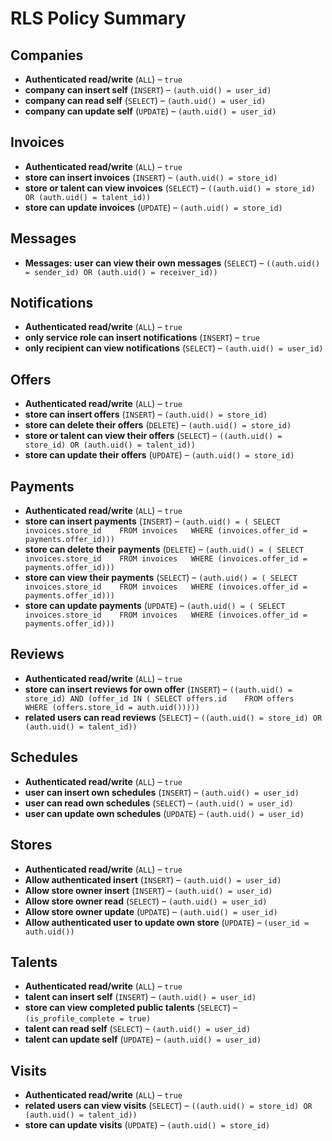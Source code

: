 # RLS Policy Summary

## Companies

- **Authenticated read/write** (`ALL`) – `true`
- **company can insert self** (`INSERT`) – `(auth.uid() = user_id)`
- **company can read self** (`SELECT`) – `(auth.uid() = user_id)`
- **company can update self** (`UPDATE`) – `(auth.uid() = user_id)`

## Invoices

- **Authenticated read/write** (`ALL`) – `true`
- **store can insert invoices** (`INSERT`) – `(auth.uid() = store_id)`
- **store or talent can view invoices** (`SELECT`) – `((auth.uid() = store_id) OR (auth.uid() = talent_id))`
- **store can update invoices** (`UPDATE`) – `(auth.uid() = store_id)`

## Messages

- **Messages: user can view their own messages** (`SELECT`) – `((auth.uid() = sender_id) OR (auth.uid() = receiver_id))`

## Notifications

- **Authenticated read/write** (`ALL`) – `true`
- **only service role can insert notifications** (`INSERT`) – `true`
- **only recipient can view notifications** (`SELECT`) – `(auth.uid() = user_id)`

## Offers

- **Authenticated read/write** (`ALL`) – `true`
- **store can insert offers** (`INSERT`) – `(auth.uid() = store_id)`
- **store can delete their offers** (`DELETE`) – `(auth.uid() = store_id)`
- **store or talent can view their offers** (`SELECT`) – `((auth.uid() = store_id) OR (auth.uid() = talent_id))`
- **store can update their offers** (`UPDATE`) – `(auth.uid() = store_id)`

## Payments

- **Authenticated read/write** (`ALL`) – `true`
- **store can insert payments** (`INSERT`) – `(auth.uid() = ( SELECT invoices.store_id    FROM invoices   WHERE (invoices.offer_id = payments.offer_id)))`
- **store can delete their payments** (`DELETE`) – `(auth.uid() = ( SELECT invoices.store_id    FROM invoices   WHERE (invoices.offer_id = payments.offer_id)))`
- **store can view their payments** (`SELECT`) – `(auth.uid() = ( SELECT invoices.store_id    FROM invoices   WHERE (invoices.offer_id = payments.offer_id)))`
- **store can update payments** (`UPDATE`) – `(auth.uid() = ( SELECT invoices.store_id    FROM invoices   WHERE (invoices.offer_id = payments.offer_id)))`

## Reviews

- **Authenticated read/write** (`ALL`) – `true`
- **store can insert reviews for own offer** (`INSERT`) – `((auth.uid() = store_id) AND (offer_id IN ( SELECT offers.id    FROM offers   WHERE (offers.store_id = auth.uid()))))`
- **related users can read reviews** (`SELECT`) – `((auth.uid() = store_id) OR (auth.uid() = talent_id))`

## Schedules

- **Authenticated read/write** (`ALL`) – `true`
- **user can insert own schedules** (`INSERT`) – `(auth.uid() = user_id)`
- **user can read own schedules** (`SELECT`) – `(auth.uid() = user_id)`
- **user can update own schedules** (`UPDATE`) – `(auth.uid() = user_id)`

## Stores

- **Authenticated read/write** (`ALL`) – `true`
- **Allow authenticated insert** (`INSERT`) – `(auth.uid() = user_id)`
- **Allow store owner insert** (`INSERT`) – `(auth.uid() = user_id)`
- **Allow store owner read** (`SELECT`) – `(auth.uid() = user_id)`
- **Allow store owner update** (`UPDATE`) – `(auth.uid() = user_id)`
- **Allow authenticated user to update own store** (`UPDATE`) – `(user_id = auth.uid())`

## Talents

- **Authenticated read/write** (`ALL`) – `true`
- **talent can insert self** (`INSERT`) – `(auth.uid() = user_id)`
- **store can view completed public talents** (`SELECT`) – `(is_profile_complete = true)`
- **talent can read self** (`SELECT`) – `(auth.uid() = user_id)`
- **talent can update self** (`UPDATE`) – `(auth.uid() = user_id)`

## Visits

- **Authenticated read/write** (`ALL`) – `true`
- **related users can view visits** (`SELECT`) – `((auth.uid() = store_id) OR (auth.uid() = talent_id))`
- **store can update visits** (`UPDATE`) – `(auth.uid() = store_id)`

